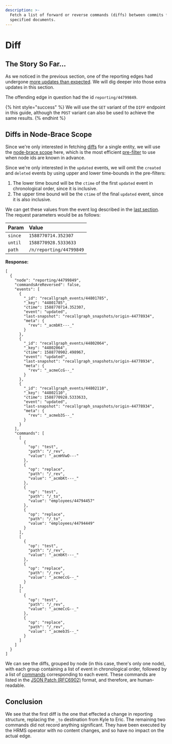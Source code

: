```yaml
---
description: >-
  Fetch a list of forward or reverse commands (diffs) between commits for
  specified documents.
---
```


# Diff

## The Story So Far...

As we noticed in the previous section, one of the reporting edges had undergone [more updates than expected](log.md#post-filtered-events). We will dig deeper into those extra updates in this section.

The offending edge in question had the id `reporting/44799849`.

{% hint style="success" %}
We will use the `GET` variant of the `DIFF` endpoint in this guide, although the `POST` variant can also be used to achieve the same results.
{% endhint %}

## Diffs in Node-Brace Scope

Since we're only interested in fetching [diffs](../../../understanding-recallgraph/terminology/#diff) for a single entity, we will use the [node-brace scope](../../../understanding-recallgraph/terminology/#node-brace-scope) here, which is the most efficient [pre-filter](../../../understanding-recallgraph/terminology/pre-filters.md) to use when node ids are known in advance.

Since we're only interested in the `updated` events, we will omit the `created` and `deleted` events by using upper and lower time-bounds in the pre-filters:

1. The lower time bound will be the `ctime` of the first `updated` event in chronological order, since it is inclusive.
2. The upper time bound will be the `ctime` of the final `updated` event, since it is also inclusive.

We can get these values from the event log described in the [last section](log.md#post-filtered-events). The request parameters would be as follows:

| Param | Value |
| :--- | :--- |
| `since` | `1588770714.352307` |
| `until` | `1588770928.5333633` |
| `path` | `/n/reporting/44799849` |

**Response:**

```text
[
  {
    "node": "reporting/44799849",
    "commandsAreReversed": false,
    "events": [
      {
        "_id": "recallgraph_events/44801785",
        "_key": "44801785",
        "ctime": 1588770714.352307,
        "event": "updated",
        "last-snapshot": "recallgraph_snapshots/origin-44778934",
        "meta": {
          "rev": "_acmbKt---_"
        }
      },
      {
        "_id": "recallgraph_events/44802064",
        "_key": "44802064",
        "ctime": 1588770902.498967,
        "event": "updated",
        "last-snapshot": "recallgraph_snapshots/origin-44778934",
        "meta": {
          "rev": "_acmeCcG--_"
        }
      },
      {
        "_id": "recallgraph_events/44802110",
        "_key": "44802110",
        "ctime": 1588770928.5333633,
        "event": "updated",
        "last-snapshot": "recallgraph_snapshots/origin-44778934",
        "meta": {
          "rev": "_acmeb3S--_"
        }
      }
    ],
    "commands": [
      [
        {
          "op": "test",
          "path": "/_rev",
          "value": "_acmHVwO---"
        },
        {
          "op": "replace",
          "path": "/_rev",
          "value": "_acmbKt---_"
        },
        {
          "op": "test",
          "path": "/_to",
          "value": "employees/44794457"
        },
        {
          "op": "replace",
          "path": "/_to",
          "value": "employees/44794449"
        }
      ],
      [
        {
          "op": "test",
          "path": "/_rev",
          "value": "_acmbKt---_"
        },
        {
          "op": "replace",
          "path": "/_rev",
          "value": "_acmeCcG--_"
        }
      ],
      [
        {
          "op": "test",
          "path": "/_rev",
          "value": "_acmeCcG--_"
        },
        {
          "op": "replace",
          "path": "/_rev",
          "value": "_acmeb3S--_"
        }
      ]
    ]
  }
]
```

We can see the diffs, grouped by node \(in this case, there's only one node\), with each group containing a list of event in chronological order, followed by a list of [commands](../../../understanding-recallgraph/terminology/#command) corresponding to each event. These commands are listed in the [JSON Patch \(RFC6902\)](https://tools.ietf.org/html/rfc6902) format, and therefore, are human-readable.

## Conclusion

We see that the first diff is the one that effected a change in reporting structure, replacing the `_to` destination from Kyle to Eric. The remaining two commands did not record anything significant. They have been executed by the HRMS operator with no content changes, and so have no impact on the actual edge.

